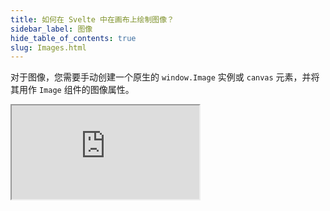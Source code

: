 ```yaml
---
title: 如何在 Svelte 中在画布上绘制图像？
sidebar_label: 图像
hide_table_of_contents: true
slug: Images.html
---
```


对于图像，您需要手动创建一个原生的 `window.Image` 实例或 `canvas` 元素，并将其用作 `Image` 组件的图像属性。

<iframe 
  src="https://codesandbox.io/p/sandbox/github/konvajs/site/tree/master/svelte-demos/images?file=/src/App.svelte" 
  style={{
    width: "100%",
    height: "800px",
    border: 0,
    borderRadius: "4px",
    overflow: "hidden"
  }}
  sandbox="allow-modals allow-forms allow-popups allow-scripts allow-same-origin"
/>